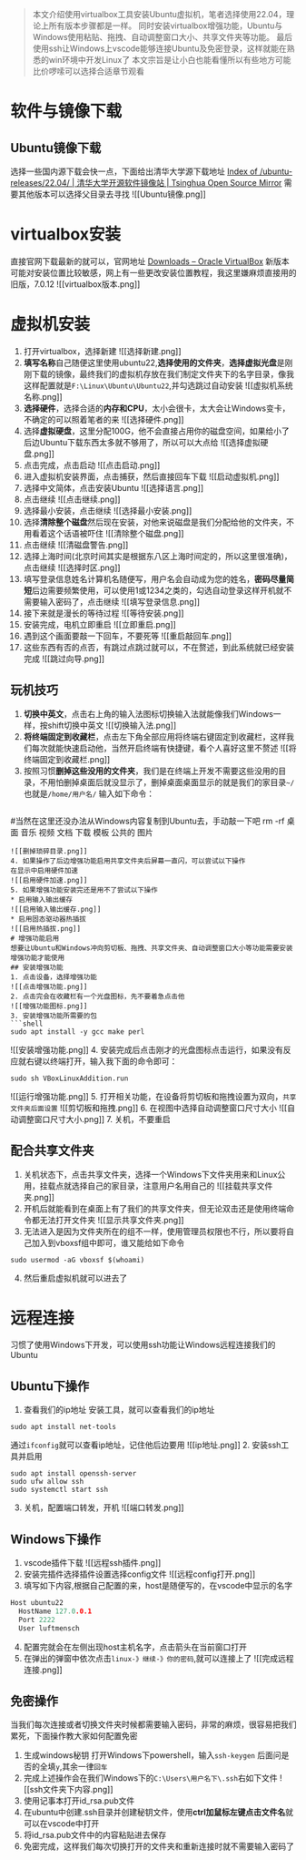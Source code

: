 >本文介绍使用virtualbox工具安装Ubuntu虚拟机，笔者选择使用22.04，理论上所有版本步骤都是一样。
>同时安装virtualbox增强功能，Ubuntu与Windows使用粘贴、拖拽、自动调整窗口大小、共享文件夹等功能。
>最后使用ssh让Windows上vscode能够连接Ubuntu及免密登录，这样就能在熟悉的win环境中开发Linux了
>本文宗旨是让小白也能看懂所以有些地方可能比价啰嗦可以选择合适章节观看

# 软件与镜像下载
## Ubuntu镜像下载
选择一些国内源下载会快一点，下面给出清华大学源下载地址
[Index of /ubuntu-releases/22.04/ | 清华大学开源软件镜像站 | Tsinghua Open Source Mirror](https://mirrors.tuna.tsinghua.edu.cn/ubuntu-releases/22.04/)
需要其他版本可以选择父目录去寻找
![[Ubuntu镜像.png]]
# virtualbox安装
直接官网下载最新的就可以，官网地址
[Downloads – Oracle VirtualBox](https://www.virtualbox.org/wiki/Downloads)
新版本可能对安装位置比较敏感，网上有一些更改安装位置教程，我这里嫌麻烦直接用的旧版，7.0.12
![[virtualbox版本.png]]
# 虚拟机安装
1. 打开virtualbox，选择新建
![[选择新建.png]]
2. **填写名称**自己随便这里使用ubuntu22,**选择使用的文件夹**，**选择虚拟光盘**是刚刚下载的镜像，最终我们的虚拟机存放在我们制定文件夹下的名字目录，像我这样配置就是`F:\Linux\Ubuntu\Ubuntu22`,并勾选跳过自动安装
![[虚拟机系统名称.png]]
3. **选择硬件**，选择合适的**内存和CPU**，太小会很卡，太大会让Windows变卡，不确定的可以照着笔者的来
![[选择硬件.png]]
4. 选择**虚拟硬盘**，这里分配100G，他不会直接占用你的磁盘空间，如果给小了后边Ubuntu下载东西太多就不够用了，所以可以大点给
![[选择虚拟硬盘.png]]
5. 点击完成，点击启动
![[点击启动.png]]
6. 进入虚拟机安装界面，点击捕获，然后直接回车下载
![[启动虚拟机.png]]
7. 选择中文简体，点击安装Ubuntu
![[选择语言.png]]
8. 点击继续
![[点击继续.png]]
9. 选择最小安装，点击继续
![[选择最小安装.png]]
10. 选择**清除整个磁盘**然后现在安装，对他来说磁盘是我们分配给他的文件夹，不用看着这个话语被吓住
![[清除整个磁盘.png]]
11. 点击继续
![[清磁盘警告.png]]
12. 选择上海时间(北京时间其实是根据东八区上海时间定的，所以这里很准确)，点击继续
![[选择时区.png]]
13. 填写登录信息姓名计算机名随便写，用户名会自动成为您的姓名，**密码尽量简短**后边需要频繁使用，可以使用1或1234之类的，勾选自动登录这样开机就不需要输入密码了，点击继续
![[填写登录信息.png]]
14. 接下来就是漫长的等待过程
![[等待安装.png]]
15. 安装完成，电机立即重启
![[立即重启.png]]
16. 遇到这个画面要敲一下回车，不要死等
![[重启敲回车.png]]
17. 这些东西有否的点否，有跳过点跳过就可以，不在赘述，到此系统就已经安装完成
![[跳过向导.png]]
## 玩机技巧
1. **切换中英文**，点击右上角的输入法图标切换输入法就能像我们Windows一样，按shift切换中英文
![[切换输入法.png]]
2. **将终端固定到收藏栏**，点击左下角全部应用将终端右键固定到收藏栏，这样我们每次就能快速启动他，当然开启终端有快捷键，看个人喜好这里不赘述
	![[将终端固定到收藏栏.png]]
3. 按照习惯**删掉这些没用的文件夹**，我们是在终端上开发不需要这些没用的目录，不用怕删掉桌面后就没显示了，删掉桌面桌面显示的就是我们的家目录`~/`也就是`/home/用户名/`
	输入如下命令：
	```shell
#当然在这里还没办法从Windows内容复制到Ubuntu去，手动敲一下吧
rm -rf 桌面 音乐 视频 文档 下载 模板  公共的 图片
```
![[删掉琐碎目录.png]]
4. 如果操作了后边增强功能启用共享文件夹后屏幕一直闪，可以尝试以下操作
在显示中启用硬件加速
![[启用硬件加速.png]]
5. 如果增强功能安装完还是用不了尝试以下操作
* 启用输入输出缓存
![[启用输入输出缓存.png]]
* 启用固态驱动器热插拔
![[启用热插拔.png]]
# 增强功能启用
想要让Ubuntu和Windows冲向剪切板、拖拽、共享文件夹、自动调整窗口大小等功能需要安装增强功能才能使用
## 安装增强功能
1. 点击设备，选择增强功能
![[点击增强功能.png]]
2. 点击完会在收藏栏有一个光盘图标，先不要着急点击他
![[增强功能图标.png]]
3. 安装增强功能所需要的包
```shell
sudo apt install -y gcc make perl
```
![[安装增强功能.png]]
4. 安装完成后点击刚才的光盘图标点击运行，如果没有反应就右键以终端打开，输入我下面的命令即可：
```shell
sudo sh VBoxLinuxAddition.run
```
![[运行增强功能.png]]
5. 打开相关功能，在设备将剪切板和拖拽设置为双向，`共享文件夹后面设置`
![[剪切板和拖拽.png]]
6. 在视图中选择自动调整窗口尺寸大小
![[自动调整窗口尺寸大小.png]]
7. 关机，不要重启
## 配合共享文件夹
1. 关机状态下，点击共享文件夹，选择一个Windows下文件夹用来和Linux公用，挂载点就选择自己的家目录，注意用户名用自己的
![[挂载共享文件夹.png]]
2. 开机后就能看到在桌面上有了我们的共享文件夹，但无论双击还是使用终端命令都无法打开文件夹
![[显示共享文件夹.png]]
3. 无法进入是因为文件夹所在的组不一样，使用管理员权限也不行，所以要将自己加入到vboxsf组中即可，谁又能给如下命令
```shell
sudo usermod -aG vboxsf $(whoami)
```
4. 然后重启虚拟机就可以进去了
# 远程连接
习惯了使用Windows下开发，可以使用ssh功能让Windows远程连接我们的Ubuntu
## Ubuntu下操作
1. 查看我们的ip地址
安装工具，就可以查看我们的ip地址
```shell
sudo apt install net-tools
```
通过`ifconfig`就可以查看ip地址，记住他后边要用
![[ip地址.png]]
2. 安装ssh工具并启用
```shell
sudo apt install openssh-server
sudo ufw allow ssh
sudo systemctl start ssh
```
3. 关机，配置端口转发，开机
![[端口转发.png]]
## Windows下操作
1. vscode插件下载
![[远程ssh插件.png]]
2. 安装完插件选择插件设置选择config文件
![[远程config打开.png]]
3. 填写如下内容,根据自己配置的来，host是随便写的，在vscode中显示的名字
```c
Host ubuntu22
  HostName 127.0.0.1
  Port 2222
  User luftmensch
```
4. 配置完就会在左侧出现host主机名字，点击箭头在当前窗口打开
5. 在弹出的弹窗中依次点击`linux-》继续-》你的密码`,就可以连接上了
![[完成远程连接.png]]
## 免密操作
当我们每次连接或者切换文件夹时候都需要输入密码，非常的麻烦，很容易把我们累死，下面操作教大家如何配置免密
1. 生成windows秘钥
打开Windows下powershell，输入`ssh-keygen`
后面问是否的全填`y`,其余一律`回车`
2. 完成上述操作会在我们Windows下的`C:\Users\用户名下\.ssh`右如下文件
![[ssh文件夹下内容.png]]
3. 使用记事本打开id_rsa.pub文件
4. 在ubuntu中创建.ssh目录并创建秘钥文件，使用**ctrl加鼠标左键点击文件名**就可以在vscode中打开
5. 将id_rsa.pub文件中的内容粘贴进去保存
6. 免密完成，这样我们每次切换打开的文件夹和重新连接时就不需要输入密码了